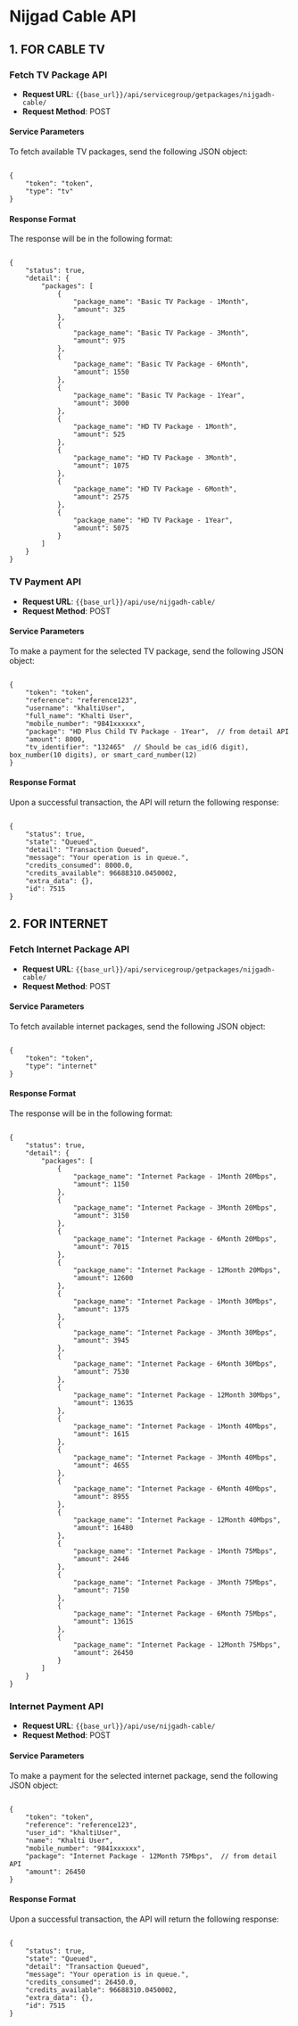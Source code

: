 # Nijgad Cable API

## 1. FOR CABLE TV

### Fetch TV Package API

- **Request URL**: `{{base_url}}/api/servicegroup/getpackages/nijgadh-cable/`
- **Request Method**: POST  

#### Service Parameters

To fetch available TV packages, send the following JSON object:

<pre><code class="json">
{
    "token": "token",
    "type": "tv"
}
</code></pre>

#### Response Format

The response will be in the following format:

<pre><code class="json">
{
    "status": true,
    "detail": {
        "packages": [
            {
                "package_name": "Basic TV Package - 1Month",
                "amount": 325
            },
            {
                "package_name": "Basic TV Package - 3Month",
                "amount": 975
            },
            {
                "package_name": "Basic TV Package - 6Month",
                "amount": 1550
            },
            {
                "package_name": "Basic TV Package - 1Year",
                "amount": 3000
            },
            {
                "package_name": "HD TV Package - 1Month",
                "amount": 525
            },
            {
                "package_name": "HD TV Package - 3Month",
                "amount": 1075
            },
            {
                "package_name": "HD TV Package - 6Month",
                "amount": 2575
            },
            {
                "package_name": "HD TV Package - 1Year",
                "amount": 5075
            }
        ]
    }
}
</code></pre>

### TV Payment API

- **Request URL**: `{{base_url}}/api/use/nijgadh-cable/`
- **Request Method**: POST  

#### Service Parameters

To make a payment for the selected TV package, send the following JSON object:

<pre><code class="json">
{
    "token": "token",
    "reference": "reference123",
    "username": "khaltiUser",
    "full_name": "Khalti User",
    "mobile_number": "9841xxxxxx",
    "package": "HD Plus Child TV Package - 1Year",  // from detail API
    "amount": 8000,
    "tv_identifier": "132465"  // Should be cas_id(6 digit), box_number(10 digits), or smart_card_number(12)
}
</code></pre>

#### Response Format

Upon a successful transaction, the API will return the following response:

<pre><code class="json">
{
    "status": true,
    "state": "Queued",
    "detail": "Transaction Queued",
    "message": "Your operation is in queue.",
    "credits_consumed": 8000.0,
    "credits_available": 96688310.0450002,
    "extra_data": {},
    "id": 7515
}
</code></pre>

## 2. FOR INTERNET

### Fetch Internet Package API

- **Request URL**: `{{base_url}}/api/servicegroup/getpackages/nijgadh-cable/`
- **Request Method**: POST  

#### Service Parameters

To fetch available internet packages, send the following JSON object:

<pre><code class="json">
{
    "token": "token",
    "type": "internet"
}
</code></pre>

#### Response Format

The response will be in the following format:

<pre><code class="json">
{
    "status": true,
    "detail": {
        "packages": [
            {
                "package_name": "Internet Package - 1Month 20Mbps",
                "amount": 1150
            },
            {
                "package_name": "Internet Package - 3Month 20Mbps",
                "amount": 3150
            },
            {
                "package_name": "Internet Package - 6Month 20Mbps",
                "amount": 7015
            },
            {
                "package_name": "Internet Package - 12Month 20Mbps",
                "amount": 12600
            },
            {
                "package_name": "Internet Package - 1Month 30Mbps",
                "amount": 1375
            },
            {
                "package_name": "Internet Package - 3Month 30Mbps",
                "amount": 3945
            },
            {
                "package_name": "Internet Package - 6Month 30Mbps",
                "amount": 7530
            },
            {
                "package_name": "Internet Package - 12Month 30Mbps",
                "amount": 13635
            },
            {
                "package_name": "Internet Package - 1Month 40Mbps",
                "amount": 1615
            },
            {
                "package_name": "Internet Package - 3Month 40Mbps",
                "amount": 4655
            },
            {
                "package_name": "Internet Package - 6Month 40Mbps",
                "amount": 8955
            },
            {
                "package_name": "Internet Package - 12Month 40Mbps",
                "amount": 16480
            },
            {
                "package_name": "Internet Package - 1Month 75Mbps",
                "amount": 2446
            },
            {
                "package_name": "Internet Package - 3Month 75Mbps",
                "amount": 7150
            },
            {
                "package_name": "Internet Package - 6Month 75Mbps",
                "amount": 13615
            },
            {
                "package_name": "Internet Package - 12Month 75Mbps",
                "amount": 26450
            }
        ]
    }
}
</code></pre>

### Internet Payment API

- **Request URL**: `{{base_url}}/api/use/nijgadh-cable/`
- **Request Method**: POST  

#### Service Parameters

To make a payment for the selected internet package, send the following JSON object:

<pre><code class="json">
{
    "token": "token",
    "reference": "reference123",
    "user_id": "khaltiUser",
    "name": "Khalti User",
    "mobile_number": "9841xxxxxx",
    "package": "Internet Package - 12Month 75Mbps",  // from detail API
    "amount": 26450
}
</code></pre>

#### Response Format

Upon a successful transaction, the API will return the following response:

<pre><code class="json">
{
    "status": true,
    "state": "Queued",
    "detail": "Transaction Queued",
    "message": "Your operation is in queue.",
    "credits_consumed": 26450.0,
    "credits_available": 96688310.0450002,
    "extra_data": {},
    "id": 7515
}
</code></pre>
